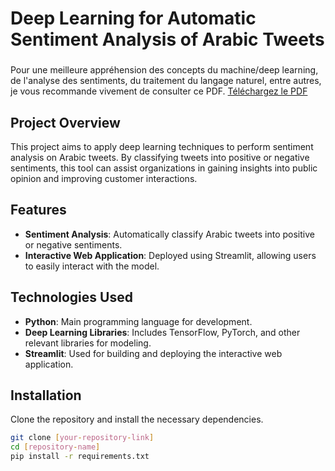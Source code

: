 # Deep Learning for Automatic Sentiment Analysis of Arabic Tweets

### 
<span style="color💙;">Pour une meilleure appréhension des concepts du machine/deep learning, de l'analyse des sentiments, du traitement du langage naturel, entre autres, je vous recommande vivement de consulter ce PDF.</span> [Téléchargez le PDF](Deep_learning_pour_l_analyse_automatique_du_sentiment_des_tweets_arabes.pdf)

## Project Overview

This project aims to apply deep learning techniques to perform sentiment analysis on Arabic tweets. By classifying tweets into positive or negative sentiments, this tool can assist organizations in gaining insights into public opinion and improving customer interactions.

## Features

- **Sentiment Analysis**: Automatically classify Arabic tweets into positive or negative sentiments.
- **Interactive Web Application**: Deployed using Streamlit, allowing users to easily interact with the model.

## Technologies Used

- **Python**: Main programming language for development.
- **Deep Learning Libraries**: Includes TensorFlow, PyTorch, and other relevant libraries for modeling.
- **Streamlit**: Used for building and deploying the interactive web application.

## Installation

Clone the repository and install the necessary dependencies.

```bash
git clone [your-repository-link]
cd [repository-name]
pip install -r requirements.txt
